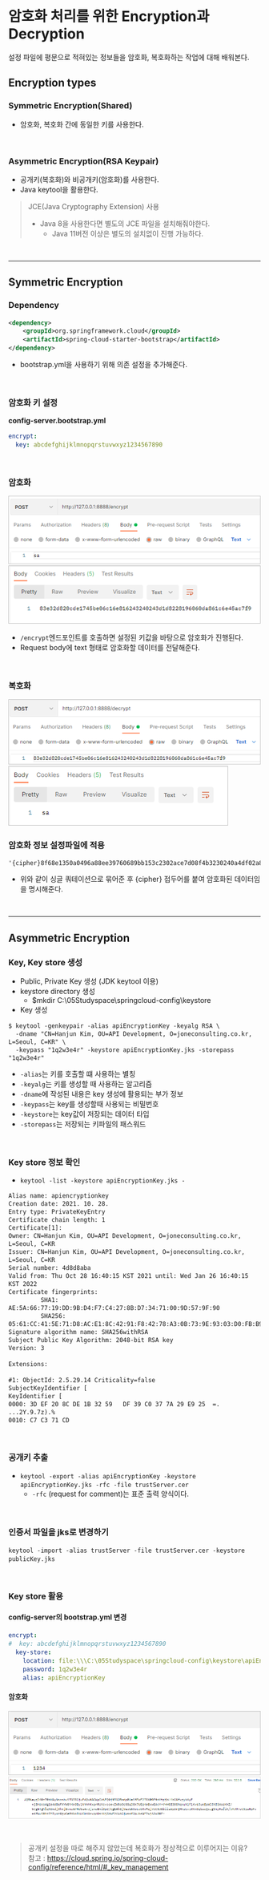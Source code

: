# 암호화 처리를 위한 Encryption과 Decryption
설정 파일에 평문으로 적혀있는 정보들을 암호화, 복호화하는 작업에 대해 배워본다.

## Encryption types
### Symmetric Encryption(Shared)
- 암호화, 복호화 간에 동일한 키를 사용한다.

<br>

### Asymmetric Encryption(RSA Keypair)
- 공개키(복호화)와 비공개키(암호화)를 사용한다.
- Java keytool을 활용한다.

> JCE(Java Cryptography Extension) 사용
> - Java 8을 사용한다면 별도의 JCE 파일을 설치해줘야한다.
>   - Java 11버전 이상은 별도의 설치없이 진행 가능하다.

<br>


---

## Symmetric Encryption
### Dependency
```xml
<dependency>
    <groupId>org.springframework.cloud</groupId>
    <artifactId>spring-cloud-starter-bootstrap</artifactId>
</dependency>
```
- bootstrap.yml을 사용하기 위해 의존 설정을 추가해준다.

<br>


### 암호화 키 설정
**config-server.bootstrap.yml**
```yml
encrypt:
  key: abcdefghijklmnopqrstuvwxyz1234567890
```

<br>

### 암호화
![encrypt1](img/encrypt1.png) <br>
![encrypt2](img/encrypt2.png)
- `/encrypt`엔드포인트를 호출하면 설정된 키값을 바탕으로 암호화가 진행된다.
- Request body에 text 형태로 암호화할 데이터를 전달해준다.


<br>


### 복호화
![decrypt1](img/decrypt1.png) <br>
![decrypt2](img/decrypt2.png)

### 암호화 정보 설정파일에 적용
```
'{cipher}8f68e1350a0496a88ee39760689bb153c2302ace7d08f4b3230240a4df02a87a'
```
- 위와 같이 싱글 쿼테이션으로 묶어준 후 {cipher} 접두어를 붙여 암호화된 데이터임을 명시해준다.


<br>


---

## Asymmetric Encryption
### Key, Key store 생성
- Public, Private Key 생성 (JDK keytool 이용)
- keystore directory 생성
  - $mkdir C:\05Studyspace\springcloud-config\keystore
- Key 생성
```
$ keytool -genkeypair -alias apiEncryptionKey -keyalg RSA \
  -dname "CN=Hanjun Kim, OU=API Development, O=joneconsulting.co.kr, L=Seoul, C=KR" \
  -keypass "1q2w3e4r" -keystore apiEncryptionKey.jks -storepass "1q2w3e4r"
```
- `-alias`는 키를 호출할 떄 사용하는 별칭
- `-keyalg`는 키를 생성할 때 사용하는 알고리즘
- `-dname`에 작성된 내용은 key 생성에 활용되는 부가 정보
- `-keypass`는 key를 생성할때 사용되는 비밀번호
- `-keystore`는 key값이 저장되는 데이터 타입
- `-storepass`는 저장되는 키파일의 패스워드


<br>


### Key store 정보 확인
- `keytool -list -keystore apiEncryptionKey.jks -`
```
Alias name: apiencryptionkey
Creation date: 2021. 10. 28.
Entry type: PrivateKeyEntry
Certificate chain length: 1
Certificate[1]:
Owner: CN=Hanjun Kim, OU=API Development, O=joneconsulting.co.kr, L=Seoul, C=KR
Issuer: CN=Hanjun Kim, OU=API Development, O=joneconsulting.co.kr, L=Seoul, C=KR
Serial number: 4d8d8aba
Valid from: Thu Oct 28 16:40:15 KST 2021 until: Wed Jan 26 16:40:15 KST 2022
Certificate fingerprints:
         SHA1: AE:5A:66:77:19:DD:9B:D4:F7:C4:27:8B:D7:34:71:00:9D:57:9F:90
         SHA256: 05:61:CC:41:5E:71:D8:AC:E1:8C:42:91:F8:42:78:A3:0B:73:9E:93:03:D0:FB:B9:E7:65:6E:71:6F:5B:C0:9D
Signature algorithm name: SHA256withRSA
Subject Public Key Algorithm: 2048-bit RSA key
Version: 3

Extensions:

#1: ObjectId: 2.5.29.14 Criticality=false
SubjectKeyIdentifier [
KeyIdentifier [
0000: 3D EF 20 8C DE 1B 32 59   DF 39 C0 37 7A 29 E9 25  =. ...2Y.9.7z).%
0010: C7 C3 71 CD             
```

<br>


### 공개키 추출
- `keytool -export -alias apiEncryptionKey -keystore apiEncryptionKey.jks -rfc -file trustServer.cer`
  - `-rfc` (request for comment)는 표준 출력 양식이다.

<br>

### 인증서 파일을 jks로 변경하기
`keytool -import -alias trustServer -file trustServer.cer -keystore publicKey.jks`

<br>


### Key store 활용
#### config-server의 bootstrap.yml 변경
```yml
encrypt:
#  key: abcdefghijklmnopqrstuvwxyz1234567890
  key-store:
    location: file:\\\C:\05Studyspace\springcloud-config\keystore\apiEncryptionKey.jks
    password: 1q2w3e4r
    alias: apiEncryptionKey
```

#### 암호화
![encrypt3](img/encryption3.png) <br>
![encrypt4](img/encryption4.png)


<br>

> 공개키 설정을 따로 해주지 않았는데 복호화가 정상적으로 이루어지는 이유? <br>
> 참고 : https://cloud.spring.io/spring-cloud-config/reference/html/#_key_management